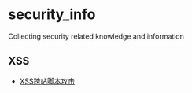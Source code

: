 # security_info
Collecting security related knowledge and information

## XSS
* [XSS跨站脚本攻击][1]

[1]: https://www.cnblogs.com/phpstudy2015-6/p/6767032.html
